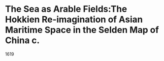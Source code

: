 # The Sea as Arable Fields:The Hokkien Re-imagination of Asian Maritime Space in the Selden Map of China c.
1619

